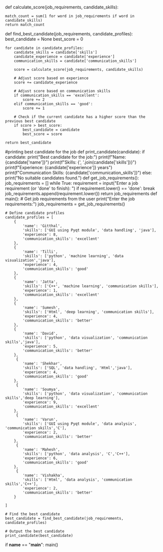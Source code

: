 def calculate_score(job_requirements, candidate_skills):
    
    match_count = sum(1 for word in job_requirements if word in candidate_skills)
    return match_count
def find_best_candidate(job_requirements, candidate_profiles):
    best_candidate = None
    best_score = 0

    for candidate in candidate_profiles:
        candidate_skills = candidate['skills']
        candidate_experience = candidate['experience']
        communication_skills = candidate['communication_skills']
        
        score = calculate_score(job_requirements, candidate_skills)
        
        # Adjust score based on experience
        score += candidate_experience
        
        # Adjust score based on communication skills
        if communication_skills == 'excellent':
            score += 2
        elif communication_skills == 'good':
            score += 1
        
        # Check if the current candidate has a higher score than the previous best candidate
        if score > best_score:
            best_candidate = candidate
            best_score = score

    return best_candidate
#printing best candidate for the job
def print_candidate(candidate):
    if candidate:
        print("Best candidate for the job:")
        print(f"Name: {candidate['name']}")
        print(f"Skills: {', '.join(candidate['skills'])}")
        print(f"Experience: {candidate['experience']} years")
        print(f"Communication Skills: {candidate['communication_skills']}")
    else:
        print("No suitable candidates found.")
def get_job_requirements():
    job_requirements = []
    while True:
        requirement = input("Enter a job requirement (or 'done' to finish): ")
        if requirement.lower() == 'done':
            break
        job_requirements.append(requirement.lower())
    return job_requirements
def main():
    # Get job requirements from the user
    print("Enter the job requirements:")
    job_requirements = get_job_requirements()

    # Define candidate profiles
    candidate_profiles = [
        {
            'name': 'Gitthal',
            'skills': ['GUI using Pyqt module', 'data handling', 'java'],
            'experience': 8,
            'communication_skills': 'excellent'
        },
        {
            'name': 'Tilli',
            'skills': ['python', 'machine learning', 'data visualization','java'],
            'experience': 4,
            'communication_skills': 'good'
        },
        {
            'name': 'Jatta',
            'skills': ['C++', 'machine learning', 'communication skills'],
            'experience': 1,
            'communication_skills': 'excellent'
        },
        {
            'name': 'Sumesh',
            'skills': ['Html', 'deep learning', 'communication skills'],
            'experience': 4,
            'communication_skills': 'better'
        },
        {
            'name': 'David',
            'skills': ['python', 'data visualization', 'communication skills','java'],
            'experience': 5,
            'communication_skills': 'better'
        },
         {
            'name': 'Shekhar',
            'skills': ['SQL', 'data handling', 'Html','java'],
            'experience': 4,
            'communication_skills': 'good'
        },
         {
            'name': 'Soumya',
            'skills': ['python', 'data visualization', 'communication skills','deep learning'],
            'experience': 9,
            'communication_skills': 'excellent'
        },
         {
            'name': 'Varun',
            'skills': ['GUI using Pyqt module', 'data analysis', 'communication skills','C'],
            'experience': 2,
            'communication_skills': 'better'
        },
         {
            'name': 'Mahesh',
            'skills': ['python', 'data analysis', 'C','C++'],
            'experience': 6,
            'communication_skills': 'good'
        },
         {
            'name': 'Vishakha',
            'skills': ['Html', 'data analysis', 'communication skills','C++'],
            'experience': 2,
            'communication_skills': 'better'
        }
        
    ]

    # Find the best candidate
    best_candidate = find_best_candidate(job_requirements, candidate_profiles)

    # Output the best candidate
    print_candidate(best_candidate)
if __name__ == "__main__":
    main()
